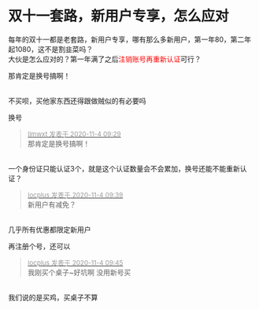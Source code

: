 # 双十一套路，新用户专享，怎么应对


每年的双十一都是老套路，新用户专享，哪有那么多新用户，第一年80，第二年起1080，这不是割韭菜吗？<br />
大伙是怎么应对的？第一年满了之后<font color="Red">注销账号再重新认证</font>可行？

那肯定是换号搞啊！<br />
<br />
<img src="static/image/smiley/default/lol.gif" smilieid="12" border="0" alt="" /><img src="static/image/smiley/default/lol.gif" smilieid="12" border="0" alt="" /><img src="static/image/smiley/default/lol.gif" smilieid="12" border="0" alt="" />

不买呗，买他家东西还得跟做贼似的有必要吗<img src="static/image/smiley/default/lol.gif" smilieid="12" border="0" alt="" />

换号

<div class="quote"><blockquote><font size="2"><a href="https://www.hostloc.com/forum.php?mod=redirect&amp;goto=findpost&amp;pid=9399640&amp;ptid=762148" target="_blank"><font color="#999999">llmwxt 发表于 2020-11-4 09:29</font></a></font><br />
那肯定是换号搞啊！</blockquote></div><br />
一个身份证只能认证3个，就是这个认证数量会不会累加，换号还能不能重新认证？

<div class="quote"><blockquote><font size="2"><a href="https://www.hostloc.com/forum.php?mod=redirect&amp;goto=findpost&amp;pid=9399692&amp;ptid=762148" target="_blank"><font color="#999999">locplus 发表于 2020-11-4 09:39</font></a></font><br />
新用户有减免？</blockquote></div><br />
几乎所有优惠都限定新用户

再注册个号，还可以<img id="aimg_Ywwb1" onclick="zoom(this, this.src, 0, 0, 0)" class="zoom" src="https://cdn.jsdelivr.net/gh/hishis/forum-master/public/images/patch.gif" onmouseover="img_onmouseoverfunc(this)" onload="thumbImg(this)" border="0" alt="" />

<div class="quote"><blockquote><font size="2"><a href="https://www.hostloc.com/forum.php?mod=redirect&amp;goto=findpost&amp;pid=9399736&amp;ptid=762148" target="_blank"><font color="#999999">locplus 发表于 2020-11-4 09:45</font></a></font><br />
我刚买个桌子~好坑啊 没用新号买</blockquote></div><br />
我们说的是买鸡，买桌子不算<img src="static/image/smiley/default/lol.gif" smilieid="12" border="0" alt="" />
